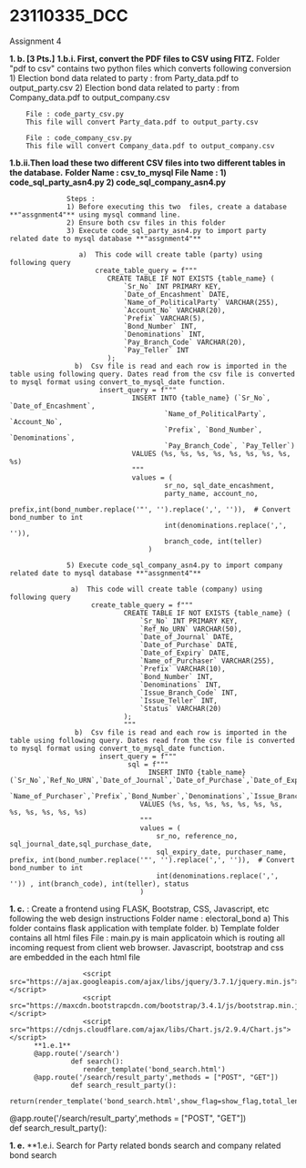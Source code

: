 # 23110335_DCC
Assignment 4

**1. b. [3 Pts.]**
  **1.b.i. First, convert the PDF files to CSV using FITZ.** 
        Folder "pdf to csv" contains two python files which converts following conversion
          1) Election bond data related to party : from Party_data.pdf to output_party.csv
          2) Election bond data related to party : from Company_data.pdf to output_company.csv
      
        File : code_party_csv.py 
        This file will convert Party_data.pdf to output_party.csv
      
        File : code_company_csv.py
        This file will convert Company_data.pdf to output_company.csv

  **1.b.ii.Then load these two different CSV files into two different tables in the database.**
        **Folder Name : csv_to_mysql
          File Name  : 1) code_sql_party_asn4.py
                       2) code_sql_company_asn4.py**

                  Steps :
                  1) Before executing this two  files, create a database **"assgnment4"** using mysql command line.
                  2) Ensure both csv files in this folder
                  3) Execute code_sql_party_asn4.py to import party related date to mysql database **"assgnment4"**
                     
                     a)  This code will create table (party) using following query
                         create_table_query = f"""
                            CREATE TABLE IF NOT EXISTS {table_name} (
                                `Sr_No` INT PRIMARY KEY,
                                `Date_of_Encashment` DATE,
                                `Name_of_PoliticalParty` VARCHAR(255),
                                `Account_No` VARCHAR(20),
                                `Prefix` VARCHAR(5),
                                `Bond_Number` INT,
                                `Denominations` INT,
                                `Pay_Branch_Code` VARCHAR(20),
                                `Pay_Teller` INT
                            );
                    b)  Csv file is read and each row is imported in the table using following query. Dates read from the csv file is converted to mysql format using convert_to_mysql_date function.
                          insert_query = f"""
                                  INSERT INTO {table_name} (`Sr_No`, `Date_of_Encashment`, 
                                          `Name_of_PoliticalParty`, `Account_No`, 
                                          `Prefix`, `Bond_Number`, `Denominations`, 
                                          `Pay_Branch_Code`, `Pay_Teller`)
                                  VALUES (%s, %s, %s, %s, %s, %s, %s, %s, %s)
                                  """
                                  values = (
                                          sr_no, sql_date_encashment, 
                                          party_name, account_no, 
                                          prefix,int(bond_number.replace('"', '').replace(',', '')),  # Convert bond_number to int
                                          int(denominations.replace(',', '')), 
                                          branch_code, int(teller)
                                      )
                            
                  5) Execute code_sql_company_asn4.py to import company related date to mysql database **"assgnment4"**
                  
                   a)  This code will create table (company) using following query
                        create_table_query = f"""
                                CREATE TABLE IF NOT EXISTS {table_name} (
                                    `Sr_No` INT PRIMARY KEY,
                                    `Ref_No_URN` VARCHAR(50),
                                    `Date_of_Journal` DATE,
                                    `Date_of_Purchase` DATE,
                                    `Date_of_Expiry` DATE,
                                    `Name_of_Purchaser` VARCHAR(255),
                                    `Prefix` VARCHAR(10),
                                    `Bond_Number` INT,
                                    `Denominations` INT,
                                    `Issue_Branch_Code` INT,
                                    `Issue_Teller` INT,
                                    `Status` VARCHAR(20)
                                );
                                """
                    b)  Csv file is read and each row is imported in the table using following query. Dates read from the csv file is converted to mysql format using convert_to_mysql_date function.
                          insert_query = f"""
                                 sql = f"""
                              	      INSERT INTO {table_name} (`Sr_No`,`Ref_No_URN`,`Date_of_Journal`,`Date_of_Purchase`,`Date_of_Expiry`,
                      		            `Name_of_Purchaser`,`Prefix`,`Bond_Number`,`Denominations`,`Issue_Branch_Code`,`Issue_Teller`,`Status`)
                                    VALUES (%s, %s, %s, %s, %s, %s, %s, %s, %s, %s, %s, %s)
                                    """
                                    values = (
                                        sr_no, reference_no, sql_journal_date,sql_purchase_date,
                                        sql_expiry_date, purchaser_name, prefix, int(bond_number.replace('"', '').replace(',', '')),  # Convert bond_number to int
                                        int(denominations.replace(',', '')) , int(branch_code), int(teller), status
                                    )
                  
                  
                  
**1. c.** : Create a frontend using FLASK, Bootstrap, CSS, Javascript, etc following the web design instructions
            Folder name : electoral_bond
                          a)  This folder contains flask application with template folder.
                          b)  Template folder contains all html files
            File :  main.py is main applicatoin which is routing all incoming request from client web browser.
            Javascript, bootstrap and css are embedded in the each html file   

                      <script src="https://ajax.googleapis.com/ajax/libs/jquery/3.7.1/jquery.min.js"></script>
                      <script src="https://maxcdn.bootstrapcdn.com/bootstrap/3.4.1/js/bootstrap.min.js"></script>
                      <script src="https://cdnjs.cloudflare.com/ajax/libs/Chart.js/2.9.4/Chart.js"></script>
          **1.e.1**
          @app.route('/search')	
                   def search():
	                  render_template('bond_search.html')
          @app.route('/search/result_party',methods = ["POST", "GET"])	
                   def search_result_party():
                                  return(render_template('bond_search.html',show_flag=show_flag,total_len=len(data),data_len=data_len,party_name=party,bondnos=bond_nos,Denominations=Denominations,branch=branch,year=year))
	

               

@app.route('/search/result_party',methods = ["POST", "GET"])	
def search_result_party():

**1. e.**
  **1.e.i. Search for Party related bonds search and company related bond search
  


  

    
  

